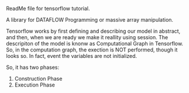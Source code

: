 ReadMe file for tensorflow tutorial.

A library for DATAFLOW Programming or massive array manipulation.

Tensorflow works by first defining and describing our model in abstract, and then, when we are ready we make it reallity using session. The descripiton of the model
is knonw as Computational Graph in Tensorflow.  So, in the computation graph, the exection is NOT performed, though it looks so. In fact, event the variables are not initialized. 

So, it has two phases:
1. Construction Phase
2. Execution Phase


